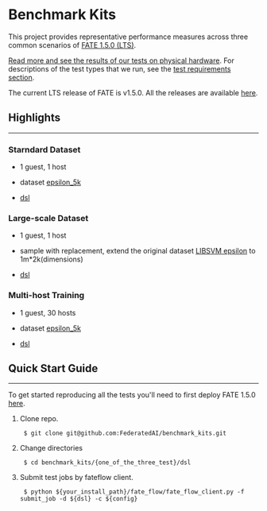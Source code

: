 # Benchmark Kits
This project provides representative performance measures across three common scenarios of [FATE 1.5.0 (LTS)](https://github.com/FederatedAI/FATE/).


[Read more and see the results of our tests on physical hardware](https://github.com/FederatedAI/FATE/tree/master/cluster-deploy). For descriptions of the test types that we run, see the 
[test requirements section](https://github.com/FederatedAI/FATE/tree/master/cluster-deploy).

The current LTS release of FATE is v1.5.0. All the releases are available [here](https://github.com/FederatedAI/FATE/releases). 


## Highlights
---
### Starndard Dataset

- 1 guest, 1 host

- dataset [epsilon_5k](https://github.com/FederatedAI/FATE/blob/master/examples/data/epsilon_5k_hetero_guest.csv)

- [dsl](./standard/dsl)

### Large-scale Dataset

- 1 guest, 1 host

- sample with replacement, extend the original dataset [LIBSVM epsilon](https://www.csie.ntu.edu.tw/~cjlin/libsvmtools/datasets/binary/epsilon_normalized.bz2) to 1m*2k(dimensions) 

- [dsl](./large_scale/dsl)

### Multi-host Training

- 1 guest, 30 hosts 

- dataset [epsilon_5k](https://github.com/FederatedAI/FATE/blob/master/examples/data/epsilon_5k_hetero_guest.csv)

- [dsl](./multi_host/dsl)



## Quick Start Guide
---
To get started reproducing all the tests you'll need to first deploy FATE 1.5.0  [here](https://github.com/FederatedAI/FATE/tree/master/cluster-deploy).

1. Clone repo.

        $ git clone git@github.com:FederatedAI/benchmark_kits.git

2. Change directories

        $ cd benchmark_kits/{one_of_the_three_test}/dsl

3. Submit test jobs by fateflow client.

        $ python ${your_install_path}/fate_flow/fate_flow_client.py -f submit_job -d ${dsl} -c ${config}


